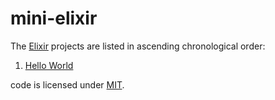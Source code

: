 # mini-elixir

The [Elixir](https://elixir-lang.org/) projects are listed in ascending chronological order:

1. [Hello World](./hello_world)

code is licensed under [MIT](./LICENSE).
